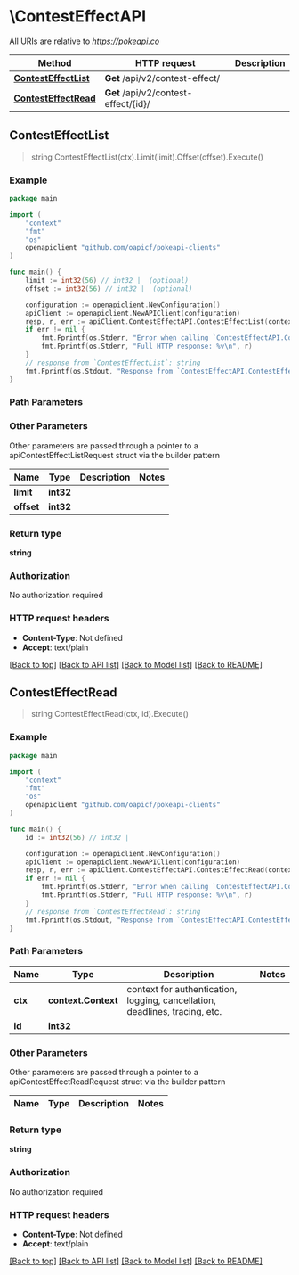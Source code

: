 # \ContestEffectAPI

All URIs are relative to *https://pokeapi.co*

Method | HTTP request | Description
------------- | ------------- | -------------
[**ContestEffectList**](ContestEffectAPI.md#ContestEffectList) | **Get** /api/v2/contest-effect/ | 
[**ContestEffectRead**](ContestEffectAPI.md#ContestEffectRead) | **Get** /api/v2/contest-effect/{id}/ | 



## ContestEffectList

> string ContestEffectList(ctx).Limit(limit).Offset(offset).Execute()



### Example

```go
package main

import (
	"context"
	"fmt"
	"os"
	openapiclient "github.com/oapicf/pokeapi-clients"
)

func main() {
	limit := int32(56) // int32 |  (optional)
	offset := int32(56) // int32 |  (optional)

	configuration := openapiclient.NewConfiguration()
	apiClient := openapiclient.NewAPIClient(configuration)
	resp, r, err := apiClient.ContestEffectAPI.ContestEffectList(context.Background()).Limit(limit).Offset(offset).Execute()
	if err != nil {
		fmt.Fprintf(os.Stderr, "Error when calling `ContestEffectAPI.ContestEffectList``: %v\n", err)
		fmt.Fprintf(os.Stderr, "Full HTTP response: %v\n", r)
	}
	// response from `ContestEffectList`: string
	fmt.Fprintf(os.Stdout, "Response from `ContestEffectAPI.ContestEffectList`: %v\n", resp)
}
```

### Path Parameters



### Other Parameters

Other parameters are passed through a pointer to a apiContestEffectListRequest struct via the builder pattern


Name | Type | Description  | Notes
------------- | ------------- | ------------- | -------------
 **limit** | **int32** |  | 
 **offset** | **int32** |  | 

### Return type

**string**

### Authorization

No authorization required

### HTTP request headers

- **Content-Type**: Not defined
- **Accept**: text/plain

[[Back to top]](#) [[Back to API list]](../README.md#documentation-for-api-endpoints)
[[Back to Model list]](../README.md#documentation-for-models)
[[Back to README]](../README.md)


## ContestEffectRead

> string ContestEffectRead(ctx, id).Execute()



### Example

```go
package main

import (
	"context"
	"fmt"
	"os"
	openapiclient "github.com/oapicf/pokeapi-clients"
)

func main() {
	id := int32(56) // int32 | 

	configuration := openapiclient.NewConfiguration()
	apiClient := openapiclient.NewAPIClient(configuration)
	resp, r, err := apiClient.ContestEffectAPI.ContestEffectRead(context.Background(), id).Execute()
	if err != nil {
		fmt.Fprintf(os.Stderr, "Error when calling `ContestEffectAPI.ContestEffectRead``: %v\n", err)
		fmt.Fprintf(os.Stderr, "Full HTTP response: %v\n", r)
	}
	// response from `ContestEffectRead`: string
	fmt.Fprintf(os.Stdout, "Response from `ContestEffectAPI.ContestEffectRead`: %v\n", resp)
}
```

### Path Parameters


Name | Type | Description  | Notes
------------- | ------------- | ------------- | -------------
**ctx** | **context.Context** | context for authentication, logging, cancellation, deadlines, tracing, etc.
**id** | **int32** |  | 

### Other Parameters

Other parameters are passed through a pointer to a apiContestEffectReadRequest struct via the builder pattern


Name | Type | Description  | Notes
------------- | ------------- | ------------- | -------------


### Return type

**string**

### Authorization

No authorization required

### HTTP request headers

- **Content-Type**: Not defined
- **Accept**: text/plain

[[Back to top]](#) [[Back to API list]](../README.md#documentation-for-api-endpoints)
[[Back to Model list]](../README.md#documentation-for-models)
[[Back to README]](../README.md)

